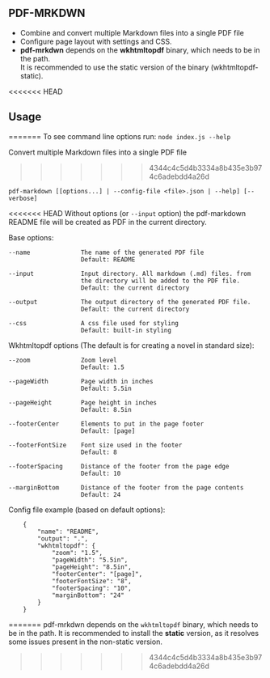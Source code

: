 
## PDF-MRKDWN
* Combine and convert multiple Markdown files into a single PDF file
* Configure page layout with settings and CSS.
* **pdf-mrkdwn** depends on the **wkhtmltopdf** binary, which needs to be in the path. \
  It is recommended to use the static version of the binary (wkhtmltopdf-static).


<<<<<<< HEAD
## Usage
=======
To see command line options run: `node index.js --help`

Convert multiple Markdown files into a single PDF file
>>>>>>> 4344c4c5d4b3334a8b435e3b974c6adebdd4a26d

`pdf-markdown [[options...] | --config-file <file>.json | --help] [--verbose]`

<<<<<<< HEAD
Without options (or `--input` option) the pdf-markdown README file will be created as PDF in the current directory.


Base options:

```
--name              The name of the generated PDF file
                    Default: README

--input             Input directory. All markdown (.md) files. from
                    the directory will be added to the PDF file.
                    Default: the current directory

--output            The output directory of the generated PDF file.
                    Default: the current directory

--css               A css file used for styling
                    Default: built-in styling
```

Wkhtmltopdf options (The default is for creating a novel in standard size):

```
--zoom              Zoom level
                    Default: 1.5

--pageWidth         Page width in inches
                    Default: 5.5in
    
--pageHeight        Page height in inches
                    Default: 8.5in

--footerCenter      Elements to put in the page footer
                    Default: [page]

--footerFontSize    Font size used in the footer
                    Default: 8

--footerSpacing     Distance of the footer from the page edge
                    Default: 10                    

--marginBottom      Distance of the footer from the page contents
                    Default: 24
```

Config file example (based on default options):

```
    {
        "name": "README",
        "output": ".",
        "wkhtmltopdf": {
            "zoom": "1.5",
            "pageWidth": "5.5in",
            "pageHeight": "8.5in",
            "footerCenter": "[page]",
            "footerFontSize": "8",
            "footerSpacing": "10",
            "marginBottom": "24"
        }
    }
```
=======
pdf-mrkdwn depends on the `wkhtmltopdf` binary, which needs to be in the path.
It is recommended to install the **static** version, as it resolves some issues present in the non-static version.
>>>>>>> 4344c4c5d4b3334a8b435e3b974c6adebdd4a26d
